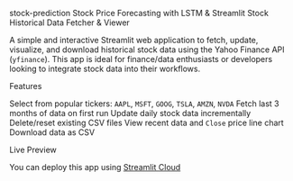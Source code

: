 stock-prediction
Stock Price Forecasting with LSTM &amp; Streamlit
Stock Historical Data Fetcher & Viewer

A simple and interactive Streamlit web application to fetch, update, visualize, and download historical stock data using the Yahoo Finance API (`yfinance`). This app is ideal for finance/data enthusiasts or developers looking to integrate stock data into their workflows.


 Features

 Select from popular tickers: `AAPL`, `MSFT`, `GOOG`, `TSLA`, `AMZN`, `NVDA`
 Fetch last 3 months of data on first run
 Update daily stock data incrementally
 Delete/reset existing CSV files
 View recent data and `Close` price line chart
 Download data as CSV

Live Preview

 You can deploy this app using [Streamlit Cloud](https://share.streamlit.io/)
